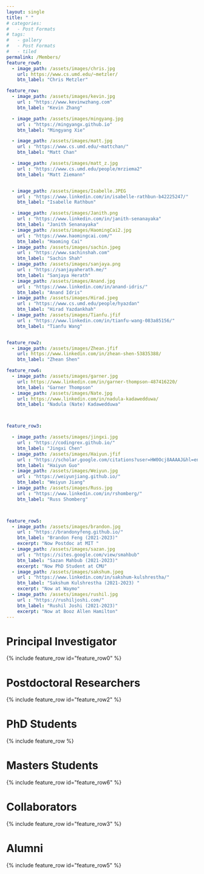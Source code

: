 ```yaml
---
layout: single
title: " "
# categories:
#   - Post Formats
# tags:
#   - gallery
#   - Post Formats
#   - tiled
permalink: /Members/
feature_row0:
  - image_path: /assets/images/chris.jpg
    url: https://www.cs.umd.edu/~metzler/
    btn_label: "Chris Metzler"

feature_row:
  - image_path: /assets/images/kevin.jpg
    url : "https://www.kevinwzhang.com"
    btn_label: "Kevin Zhang"

  - image_path: /assets/images/mingyang.jpg
    url : "https://mingyangx.github.io"
    btn_label: "Mingyang Xie"

  - image_path: /assets/images/matt.jpg
    url : "https://www.cs.umd.edu/~mattchan/"
    btn_label: "Matt Chan"

  - image_path: /assets/images/matt_z.jpg
    url : "https://www.cs.umd.edu/people/mrziema2"
    btn_label: "Matt Ziemann"


  - image_path: /assets/images/Isabelle.JPEG
    url : "https://www.linkedin.com/in/isabelle-rathbun-b42225247/"
    btn_label: "Isabelle Rathbun"

  - image_path: /assets/images/Janith.png
    url : "https://www.linkedin.com/in/janith-senanayaka"
    btn_label: "Janith Senanayaka"
  - image_path: /assets/images/HaomingCai2.jpg
    url : "https://www.haomingcai.com/"
    btn_label: "Haoming Cai"
  - image_path: /assets/images/sachin.jpeg
    url : "https://www.sachinshah.com"
    btn_label: "Sachin Shah"
  - image_path: /assets/images/sanjaya.png
    url : "https://sanjayaherath.me/"
    btn_label: "Sanjaya Herath"
  - image_path: /assets/images/Anand.jpg
    url : "https://www.linkedin.com/in/anand-idris/"
    btn_label: "Anand Idris"
  - image_path: /assets/images/Hirad.jpeg
    url : "https://www.cs.umd.edu/people/hyazdan"
    btn_label: "Hirad Yazdankhah"
  - image_path: /assets/images/Tianfu.jfif
    url : "https://www.linkedin.com/in/tianfu-wang-083a85156/"
    btn_label: "Tianfu Wang"


feature_row2:
  - image_path: /assets/images/Zhean.jfif
    url: https://www.linkedin.com/in/zhean-shen-53835388/
    btn_label: "Zhean Shen"

feature_row6:
  - image_path: /assets/images/garner.jpg
    url: https://www.linkedin.com/in/garner-thompson-487416220/
    btn_label: "Garner Thompson"
  - image_path: /assets/images/Nate.jpg
    url: https://www.linkedin.com/in/nadula-kadawedduwa/
    btn_label: "Nadula (Nate) Kadawedduwa"



feature_row3:

  - image_path: /assets/images/jingxi.jpg
    url : "https://codingrex.github.io/"
    btn_label: "Jingxi Chen"
  - image_path: /assets/images/Haiyun.jfif
    url : "https://scholar.google.com/citations?user=HW0Ocj8AAAAJ&hl=en"
    btn_label: "Haiyun Guo"
  - image_path: /assets/images/Weiyun.jpg
    url : "https://weiyunjiang.github.io/"
    btn_label: "Weiyun Jiang"
  - image_path: /assets/images/Russ.jpg
    url : "https://www.linkedin.com/in/rshomberg/"
    btn_label: "Russ Shomberg"



feature_row5:
  - image_path: /assets/images/brandon.jpg
    url : "https://brandonyfeng.github.io/"
    btn_label: "Brandon Feng (2021-2023)"
    excerpt: "Now Postdoc at MIT "
  - image_path: /assets/images/sazan.jpg
    url : "https://sites.google.com/view/smahbub"
    btn_label: "Sazan Mahbub (2021-2023)"
    excerpt: "Now PhD Student at CMU"
  - image_path: /assets/images/sakshum.jpeg
    url : "https://www.linkedin.com/in/sakshum-kulshrestha/"
    btn_label: "Sakshum Kulshrestha (2021-2023) "
    excerpt: "Now at Waymo"
  - image_path: /assets/images/rushil.jpg
    url : "https://rushiljoshi.com/"
    btn_label: "Rushil Joshi (2021-2023)"
    excerpt: "Now at Booz Allen Hamilton"
---
```

# Principal Investigator
{% include feature_row id="feature_row0" %}

# Postdoctoral Researchers
{% include feature_row id="feature_row2" %}

# PhD Students
{% include feature_row %}

# Masters Students
{% include feature_row id="feature_row6" %}

# Collaborators
{% include feature_row id="feature_row3" %}

<!-- # Undergraduate Students
{% include feature_row id="feature_row2" %} -->

# Alumni
{% include feature_row id="feature_row5" %}